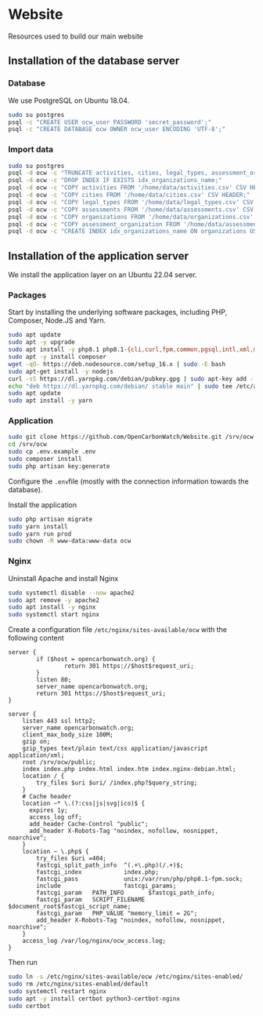 # Website

Resources used to build our main website

## Installation of the database server

### Database

We use PostgreSQL on Ubuntu 18.04.

```bash
sudo su postgres
psql -c "CREATE USER ocw_user PASSWORD 'secret_password';"
psql -c "CREATE DATABASE ocw OWNER ocw_user ENCODING 'UTF-8';"
```

### Import data

```bash
sudo su postgres
psql -d ocw -c "TRUNCATE activities, cities, legal_types, assessment_organization, assessments, organizations;"
psql -d ocw -c "DROP INDEX IF EXISTS idx_organizations_name;"
psql -d ocw -c "COPY activities FROM '/home/data/activities.csv' CSV HEADER;"
psql -d ocw -c "COPY cities FROM '/home/data/cities.csv' CSV HEADER;"
psql -d ocw -c "COPY legal_types FROM '/home/data/legal_types.csv' CSV HEADER;"
psql -d ocw -c "COPY assessments FROM '/home/data/assessments.csv' CSV HEADER;"
psql -d ocw -c "COPY organizations FROM '/home/data/organizations.csv' CSV HEADER;"
psql -d ocw -c "COPY assessment_organization FROM '/home/data/assessment_organization.csv' CSV HEADER;"
psql -d ocw -c "CREATE INDEX idx_organizations_name ON organizations USING gin (name gin_trgm_ops);"
```

## Installation of the application server

We install the application layer on an Ubuntu 22.04 server.

### Packages

Start by installing the underlying software packages, including PHP, Composer, Node.JS and Yarn.

```bash
sudo apt update
sudo apt -y upgrade
sudo apt install -y php8.1 php8.1-{cli,curl,fpm,common,pgsql,intl,xml,mbstring,zip,soap,gd,gmp}
sudo apt -y install composer
wget -qO- https://deb.nodesource.com/setup_16.x | sudo -E bash
sudo apt-get install -y nodejs
curl -sS https://dl.yarnpkg.com/debian/pubkey.gpg | sudo apt-key add -
echo "deb https://dl.yarnpkg.com/debian/ stable main" | sudo tee /etc/apt/sources.list.d/yarn.list
sudo apt update
sudo apt install -y yarn
```

### Application

```bash
sudo git clone https://github.com/OpenCarbonWatch/Website.git /srv/ocw
cd /srv/ocw
sudo cp .env.example .env
sudo composer install
sudo php artisan key:generate
```

Configure the `.env`file (mostly with the connection information towards the database).

Install the application

```bash
sudo php artisan migrate
sudo yarn install
sudo yarn run prod
sudo chown -R www-data:www-data ocw
```

### Nginx

Uninstall Apache and install Nginx
```bash
sudo systemctl disable --now apache2
sudo apt remove -y apache2
sudo apt install -y nginx
sudo systemctl start nginx
```

Create a configuration file `/etc/nginx/sites-available/ocw` with the following content

```
server {
        if ($host = opencarbonwatch.org) {
                return 301 https://$host$request_uri;
        }
        listen 80;
        server_name opencarbonwatch.org;
        return 301 https://$host$request_uri;
}

server {
    listen 443 ssl http2;
    server_name opencarbonwatch.org;
    client_max_body_size 100M;
    gzip on;
    gzip_types text/plain text/css application/javascript application/xml;
    root /srv/ocw/public;
    index index.php index.html index.htm index.nginx-debian.html;
    location / {
        try_files $uri $uri/ /index.php?$query_string;
    }
    # Cache header
    location ~* \.(?:css|js|svg|ico)$ {
      expires 1y;
      access_log off;
      add_header Cache-Control "public";
      add_header X-Robots-Tag "noindex, nofollow, nosnippet, noarchive";
    }
    location ~ \.php$ {
        try_files $uri =404;
        fastcgi_split_path_info  ^(.+\.php)(/.+)$;
        fastcgi_index            index.php;
        fastcgi_pass             unix:/var/run/php/php8.1-fpm.sock;
        include                  fastcgi_params;
        fastcgi_param   PATH_INFO       $fastcgi_path_info;
        fastcgi_param   SCRIPT_FILENAME $document_root$fastcgi_script_name;
        fastcgi_param   PHP_VALUE "memory_limit = 2G";
        add_header X-Robots-Tag "noindex, nofollow, nosnippet, noarchive";
    }
    access_log /var/log/nginx/ocw_access.log;
}
```

Then run
```bash
sudo ln -s /etc/nginx/sites-available/ocw /etc/nginx/sites-enabled/
sudo rm /etc/nginx/sites-enabled/default
sudo systemctl restart nginx
sudo apt -y install certbot python3-certbot-nginx
sudo certbot
```
